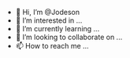 - 👋 Hi, I’m @Jodeson
- 👀 I’m interested in ...
- 🌱 I’m currently learning ...
- 💞️ I’m looking to collaborate on ...
- 📫 How to reach me ...

<!---
Jodeson/Jodeson is a ✨ special ✨ repository because its `README.md` (this file) appears on your GitHub profile.
You can click the Preview link to take a look at your changes.
--->
